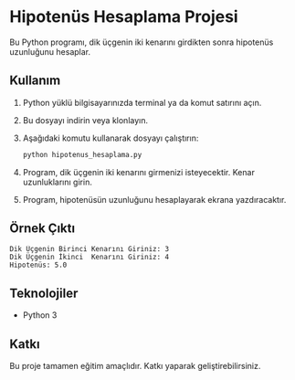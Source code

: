 # Hipotenüs Hesaplama Projesi

Bu Python programı, dik üçgenin iki kenarını girdikten sonra hipotenüs uzunluğunu hesaplar.

## Kullanım

1. Python yüklü bilgisayarınızda terminal ya da komut satırını açın.
2. Bu dosyayı indirin veya klonlayın.
3. Aşağıdaki komutu kullanarak dosyayı çalıştırın:

   ```bash
   python hipotenus_hesaplama.py
   ```

4. Program, dik üçgenin iki kenarını girmenizi isteyecektir. Kenar uzunluklarını girin.
5. Program, hipotenüsün uzunluğunu hesaplayarak ekrana yazdıracaktır.

## Örnek Çıktı

```
Dik Üçgenin Birinci Kenarını Giriniz: 3
Dik Üçgenin İkinci  Kenarını Giriniz: 4
Hipotenüs: 5.0
```

## Teknolojiler

- Python 3

## Katkı

Bu proje tamamen eğitim amaçlıdır. Katkı yaparak geliştirebilirsiniz.
